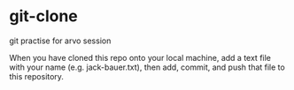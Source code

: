 # git-clone
git practise for arvo session

When you have cloned this repo onto your local machine, add a text file with your name (e.g. jack-bauer.txt), then add, commit, and push that file to this repository.
